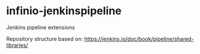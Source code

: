 # infinio-jenkinspipeline
Jenkins pipeline extensions

Repository structure based on:  https://jenkins.io/doc/book/pipeline/shared-libraries/

